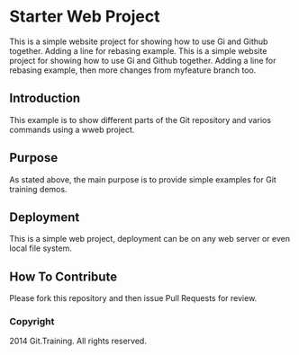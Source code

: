 # Starter Web Project

This is a simple website project for showing how to use Gi and Github together. Adding a line for rebasing example.
This is a simple website project for showing how to use Gi and Github together. Adding a line for rebasing example, then more changes from myfeature branch too.

## Introduction

This example is to show different parts of the Git repository and varios commands using a wweb project.

## Purpose

As stated above, the main purpose is to provide simple examples for Git training demos.

## Deployment

This is a simple web project, deployment can be on any web server or even local file system.

## How To Contribute

Please fork this repository and then issue Pull Requests for review.


### Copyright

2014 Git.Training. All rights reserved.